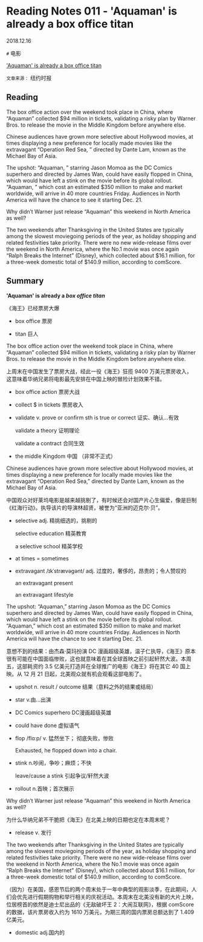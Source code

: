 # Reading Notes 011 - 'Aquaman' is already a box office titan

2018.12.16



`#` 电影

['Aquaman' is already a box office titan](https://reading.liulishuo.com/share/audios/NTAwMDEwMDAwMDAwMDE0MA==?login=44086617)

`文章来源：` 纽约时报



## Reading

The box office action over the weekend took place in China, where “Aquaman” collected $94 million in tickets, validating a risky plan by Warner Bros. to release the movie in the Middle Kingdom before anywhere else.

Chinese audiences have grown more selective about Hollywood movies, at times displaying a new preference for locally made movies like the extravagant “Operation Red Sea, ” directed by Dante Lam, known as the Michael Bay of Asia.

The upshot: “Aquaman, ” starring Jason Momoa as the DC Comics superhero and directed by James Wan, could have easily flopped in China, which would have left a stink on the movie before its global rollout. “Aquaman, ” which cost an estimated $350 million to make and market worldwide, will arrive in 40 more countries Friday. Audiences in North America will have the chance to see it starting Dec. 21.

Why didn’t Warner just release “Aquaman” this weekend in North America as well?

The two weekends after Thanksgiving in the United States are typically among the slowest moviegoing periods of the year, as holiday shopping and related festivities take priority. There were no new wide-release films over the weekend in North America, where the No.1 movie was once again “Ralph Breaks the Internet” (Disney), which collected about $16.1 million, for a three-week domestic total of $140.9 million, according to comScore.

## Summary

**'Aquaman' is already a *box office titan***

《海王》已经票房大爆

* box office 票房

* titan 巨人


The box office action over the weekend took place in China, where “Aquaman” collected $94 million in tickets, validating a risky plan by Warner Bros. to release the movie in the Middle Kingdom before anywhere else.

上周末在中国发生了票房大战，经此一役《海王》狂揽 9400 万美元票房收入，这意味着华纳兄弟将电影最先安排在中国上映的冒险计划效果不错。

* box office action 票房大战

* collect $ in tickets 票房收入

* validate v. prove or confirm sth is true or correct 证实、确认...有效

  validate a theory 证明理论

  validate a contract 合同生效

* the middle Kingdom 中国 （非常不正式）


Chinese audiences have grown more selective about Hollywood movies, at times displaying a new preference for locally made movies like the extravagant “Operation Red Sea,” directed by Dante Lam, known as the Michael Bay of Asia.

中国观众对好莱坞电影是越来越挑剔了，有时候还会对国产片心生偏爱，像是巨制《红海行动》。执导该片的导演林超贤，被誉为“亚洲的迈克尔·贝”。

* selective adj. 精挑细选的，挑剔的

  selective education  精英教育

  a selective school 精英学校 

* at times = sometimes 

* extravagant /ɪkˈstrævəɡənt/ adj. 过度的，奢侈的，昂贵的；令人赞叹的

  an extravagant present

  an extravagant lifestyle


The upshot: “Aquaman,” starring Jason Momoa as the DC Comics superhero and directed by James Wan, could have easily flopped in China, which would have left a stink on the movie before its global rollout. “Aquaman,” which cost an estimated $350 million to make and market worldwide, will arrive in 40 more countries Friday. Audiences in North America will have the chance to see it starting Dec. 21.

意想不到的结果：由杰森·莫玛扮演 DC 漫画超级英雄，温子仁执导，《海王》原本很有可能在中国面临惨败，这也就意味着在其全球首映之前引起轩然大波。本周五，这部耗资约 3.5 亿美元打造并在全球推广的电影《海王》将在其它 40 国上映。从 12 月 21 日起，北美观众就有机会观看这部电影了。

* upshot n. result / outcome 结果（意料之外的结果或结局）

* star v.由...出演

* DC Comics superhero DC漫画超级英雄

* could have done 虚拟语气

* flop /flɑːp/ v. 猛然坐下； 彻底失败，惨败

  Exhausted, he flopped down into a chair.

* stink n.吵闹，争吵；麻烦；不快

  leave/cause a stink 引起争议/轩然大波

* rollout n.首映；首次展示


Why didn’t Warner just release “Aquaman” this weekend in North America as well?

为什么华纳兄弟不干脆把《海王》在北美上映的日期也定在本周末呢？

* release v. 发行


The two weekends after Thanksgiving in the United States are typically among the slowest moviegoing periods of the year, as holiday shopping and related festivities take priority. There were no new wide-release films over the weekend in North America, where the No.1 movie was once again “Ralph Breaks the Internet” (Disney), which collected about \$16.1 million, for a three-week domestic total of \$140.9 million, according to comScore.

（因为）在美国，感恩节后的两个周末处于一年中典型的观影淡季，在此期间，人们会优先进行假期购物和举行相关的庆祝活动。本周末在北美没有新的大片上映，位居榜首的依然是迪士尼出品的《无敌破坏王 2：大闹互联网》，根据 comScore 的数据，该片票房收入约为 1610 万美元，为期三周的国内票房总额达到了 1.409 亿美元。

* domestic adj.国内的


